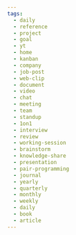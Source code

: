 ```yaml
---
tags:
  - daily
  - reference
  - project
  - goal
  - yt
  - home
  - kanban
  - company
  - job-post
  - web-clip
  - document
  - video
  - chat
  - meeting
  - team
  - standup
  - 1on1
  - interview
  - review
  - working-session
  - brainstorm
  - knowledge-share
  - presentation
  - pair-programming
  - journal
  - yearly
  - quarterly
  - monthly
  - weekly
  - daily
  - book
  - article
---
```

